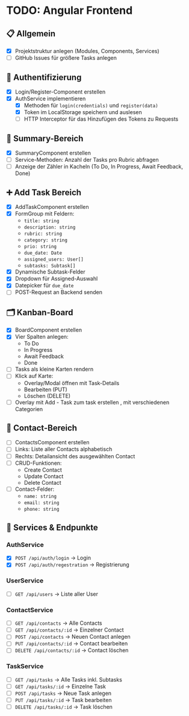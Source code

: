 # TODO: Angular Frontend

## 📋 Allgemein

- [x] Projektstruktur anlegen (Modules, Components, Services)
- [ ] GitHub Issues für größere Tasks anlegen

## 🔐 Authentifizierung

- [x] Login/Register-Component erstellen
- [x] AuthService implementieren
  - [x] Methoden für `login(credentials)` und `register(data)`
  - [x] Token im LocalStorage speichern und auslesen
  - [ ] HTTP Interceptor für das Hinzufügen des Tokens zu Requests

## 🎯 Summary-Bereich

- [x] SummaryComponent erstellen
- [ ] Service-Methoden: Anzahl der Tasks pro Rubric abfragen
- [ ] Anzeige der Zähler in Kacheln (To Do, In Progress, Await Feedback, Done)

## ➕ Add Task Bereich

- [x] AddTaskComponent erstellen
- [x] FormGroup mit Feldern:
  - `title: string`
  - `description: string`
  - `rubric: string`
  - `category: string`
  - `prio: string`
  - `due_date: Date`
  - `assigned_users: User[]`
  - `subtasks: Subtask[]`
- [x] Dynamische Subtask-Felder
- [x] Dropdown für Assigned-Auswahl
- [x] Datepicker für `due_date`
- [ ] POST-Request an Backend senden

## 🗂️ Kanban-Board

- [x] BoardComponent erstellen
- [x] Vier Spalten anlegen:
  - To Do
  - In Progress
  - Await Feedback
  - Done
- [ ] Tasks als kleine Karten rendern
- [ ] Klick auf Karte:
  - Overlay/Modal öffnen mit Task-Details
  - Bearbeiten (PUT)
  - Löschen (DELETE)
- [ ] Overlay mit Add - Task zum task erstellen , mit verschiedenen Categorien

## 📇 Contact-Bereich

- [ ] ContactsComponent erstellen
- [ ] Links: Liste aller Contacts alphabetisch
- [ ] Rechts: Detailansicht des ausgewählten Contact
- [ ] CRUD-Funktionen:
  - Create Contact
  - Update Contact
  - Delete Contact
- [ ] Contact-Felder:
  - `name: string`
  - `email: string`
  - `phone: string`

## 🔗 Services & Endpunkte

### AuthService
- [x] `POST /api/auth/login` → Login
- [x] `POST /api/auth/regestration` → Registrierung

### UserService
- [ ] `GET /api/users` → Liste aller User

### ContactService
- [ ] `GET /api/contacts` → Alle Contacts
- [ ] `GET /api/contacts/:id` → Einzelner Contact
- [ ] `POST /api/contacts` → Neuen Contact anlegen
- [ ] `PUT /api/contacts/:id` → Contact bearbeiten
- [ ] `DELETE /api/contacts/:id` → Contact löschen

### TaskService
- [ ] `GET /api/tasks` → Alle Tasks inkl. Subtasks
- [ ] `GET /api/tasks/:id` → Einzelne Task
- [ ] `POST /api/tasks` → Neue Task anlegen
- [ ] `PUT /api/tasks/:id` → Task bearbeiten
- [ ] `DELETE /api/tasks/:id` → Task löschen
